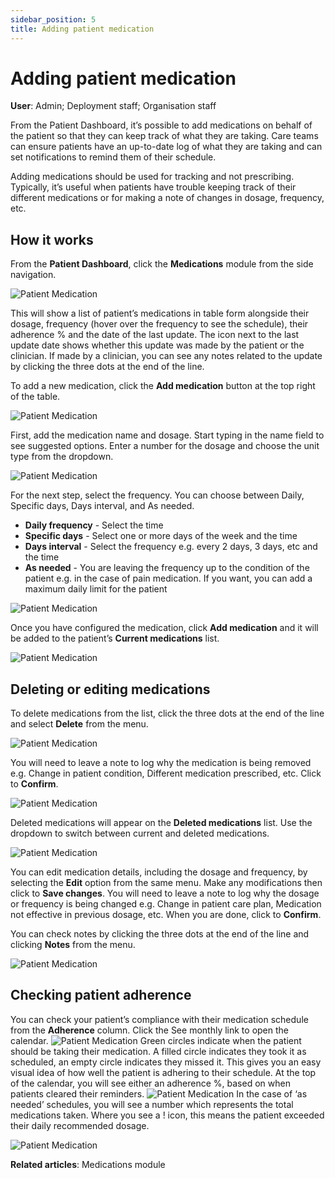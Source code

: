 ```yaml
---
sidebar_position: 5
title: Adding patient medication
---
```

# Adding patient medication
**User**: Admin; Deployment staff; Organisation staff

From the Patient Dashboard, it’s possible to add medications on behalf of the patient so that they can keep track of what they are taking. Care teams can ensure patients have an up-to-date log of what they are taking and can set notifications to remind them of their schedule.

Adding medications should be used for tracking and not prescribing. Typically, it’s useful when patients have trouble keeping track of their different medications or for making a note of changes in dosage, frequency, etc.

## How it works
From the **Patient Dashboard**, click the **Medications** module from the side navigation.

![Patient Medication](./assets/PatientMedication01.png)

This will show a list of patient’s medications in table form alongside their dosage, frequency (hover over the frequency to see the schedule), their adherence % and the date of the last update. The icon next to the last update date shows whether this update was made by the patient or the clinician. If made by a clinician, you can see any notes related to the update by clicking the three dots at the end of the line.

To add a new medication, click the **Add medication** button at the top right of the table.

![Patient Medication](./assets/PatientMedication02.png)

First, add the medication name and dosage. Start typing in the name field to see suggested options. Enter a number for the dosage and choose the unit type from the dropdown.

![Patient Medication](./assets/PatientMedication03.png)

For the next step, select the frequency. You can choose between Daily, Specific days, Days interval, and As needed.

 - **Daily frequency** - Select the time
 - **Specific days** - Select one or more days of the week and the time 
 - **Days interval** - Select the frequency e.g. every 2 days, 3 days, etc and the time
 - **As needed** - You are leaving the frequency up to the condition of the patient e.g. in the case of pain medication. If you want, you can add a maximum daily limit for the patient

![Patient Medication](./assets/PatientMedication04.png)

Once you have configured the medication, click **Add medication** and it will be added to the patient’s **Current medications** list.

![Patient Medication](./assets/PatientMedication05.png)

## Deleting or editing medications
To delete medications from the list, click the three dots at the end of the line and select **Delete** from the menu.

![Patient Medication](./assets/PatientMedication06.png)

You will need to leave a note to log why the medication is being removed e.g. Change in patient condition, Different medication prescribed, etc. Click to **Confirm**. 

![Patient Medication](./assets/PatientMedication07.png)

Deleted medications will appear on the **Deleted medications** list. Use the dropdown to switch between current and deleted medications. 

![Patient Medication](./assets/PatientMedication08.png)

You can edit medication details, including the dosage and frequency, by selecting the **Edit** option from the same menu. Make any modifications then click to **Save changes**. You will need to leave a note to log why the dosage or frequency is being changed e.g. Change in patient care plan, Medication not effective in previous dosage, etc. When you are done, click to **Confirm**.  

You can check notes by clicking the three dots at the end of the line and clicking **Notes** from the menu. 

![Patient Medication](./assets/PatientMedication09.png)

## Checking patient adherence

You can check your patient’s compliance with their medication schedule from the **Adherence** column. Click the See monthly link to open the calendar. 
![Patient Medication](./assets/PatientMedication10.png)
Green circles indicate when the patient should be taking their medication. A filled circle indicates they took it as scheduled, an empty circle indicates they missed it. This gives you an easy visual idea of how well the patient is adhering to their schedule. At the top of the calendar, you will see either an adherence %, based on when patients cleared their reminders. 
![Patient Medication](./assets/PatientMedication11.png)
In the case of  ‘as needed’ schedules, you will see a number which represents the total medications taken. Where you see a ! icon, this means the patient exceeded their daily recommended dosage.

![Patient Medication](./assets/PatientMedication12.png)

**Related articles**: Medications module

